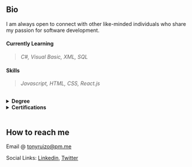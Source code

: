 

## Bio
<p>I am always open to connect with other like-minded individuals who share my passion for software development.</p>

#### Currently Learning
><i>C#, Visual Basic, XML, SQL</i>

#### Skills
><i>Javascript, HTML, CSS, React.js</i>
<br>

<details><summary><strong>Degree</strong></summary><p>Computer Programming and Analysis A.S. @ <a href="https://www.hccfl.edu/">HCC</a>.</p>
  <p><i>Present - Fall 2024</i></p></details>

<details><summary><strong>Certifications</strong></summary><p>Meta Front-End Developer Certification - offered by <a href="https://www.coursera.org/professional-certificates/meta-front-end-developer#about">Meta staff</a>. 
  <p><img src="Meta-front-end-cert.png" width="250" height="200" /></p>
  Click <a href="https://github.com/tonyruizo-meta-coursera">here</a> to view repos.</p></details>

<br>

## How to reach me
<p>Email @ <a href="mailto:tonyruizo@pm.me">tonyruizo@pm.me<a/></p>
<p>Social Links: <a href="https://www.linkedin.com/in/tonyruizo/">Linkedin<a/>, <a href="https://twitter.com/tonyruizo">Twitter<a/> 

  
